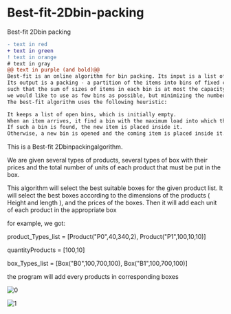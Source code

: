 # Best-fit-2Dbin-packing
Best-fit 2Dbin packing



```diff
- text in red
+ text in green
! text in orange
# text in gray
@@ text in purple (and bold)@@
Best-fit is an online algorithm for bin packing. Its input is a list of items of different sizes. 
Its output is a packing - a partition of the items into bins of fixed capacity, 
such that the sum of sizes of items in each bin is at most the capacity. Ideally, 
we would like to use as few bins as possible, but minimizing the number of bins is an NP-hard problem. 
The best-fit algorithm uses the following heuristic:

It keeps a list of open bins, which is initially empty.
When an item arrives, it find a bin with the maximum load into which the item can fit, if any.
If such a bin is found, the new item is placed inside it.
Otherwise, a new bin is opened and the coming item is placed inside it.
```

This is a Best-fit 2Dbinpackingalgorithm.

We are given several types of products, several types of box with their prices and the total number of units of each product that must be put in the box.

This algorithm will select the best suitable boxes for the given product list. It will select the best boxes according to the dimensions of the products ( Height and length ), and the prices of the boxes.
Then it will add each unit of each product in the appropriate box

for example, we got:

product_Types_list = [Product("P0",40,340,2), Product("P1",100,10,10)]

quantityProducts = [100,10]

box_Types_list = [Box("B0",100,700,100), Box("B1",100,700,100)]


the program will add every products in corresponding boxes

![0](https://user-images.githubusercontent.com/63113307/155463805-c6bda98b-5b38-4fe2-b127-c5c586c90e07.jpg)


![1](https://user-images.githubusercontent.com/63113307/155463817-5ce051fa-c510-413f-93cb-f54e23698334.jpg)


